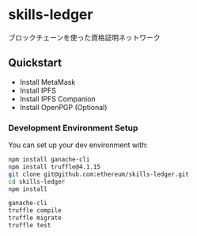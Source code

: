 # skills-ledger
ブロックチェーンを使った資格証明ネットワーク

## Quickstart

- Install MetaMask
- Install IPFS
- Install IPFS Companion
- Install OpenPGP (Optional)

### Development Environment Setup

You can set up your dev environment with:

```sh
npm install ganache-cli
npm install truffle@4.1.15
git clone git@github.com:ethereum/skills-ledger.git
cd skills-ledger
npm install
```

```sh
ganache-cli
truffle compile
truffle migrate
truffle test
```